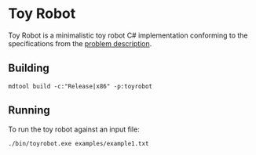 Toy Robot
=========

Toy Robot is a minimalistic toy robot C# implementation conforming to the specifications from the [problem description](PROBLEM.md).

Building
--------

```
mdtool build -c:"Release|x86" -p:toyrobot
```

Running
-------

To run the toy robot against an input file:

```
./bin/toyrobot.exe examples/example1.txt
```
